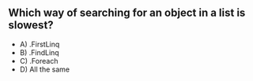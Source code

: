 ## Which way of searching for an object in a list is slowest? 

- A) .FirstLinq
- B) .FindLinq
- C) .Foreach
- D) All the same